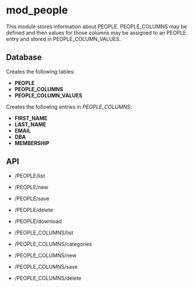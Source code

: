 mod_people
===========

This module stores information about PEOPLE.  PEOPLE_COLUMNS may be defined and then values for those columns may be assigned to an PEOPLE entry and stored in PEOPLE_COLUMN_VALUES.


Database
--------

Creates the following tables:
- **PEOPLE**
- **PEOPLE_COLUMNS**
- **PEOPLE_COLUMN_VALUES**

Creates the following entries in *PEOPLE_COLUMNS*:  
- **FIRST_NAME**
- **LAST_NAME**
- **EMAIL**
- **DBA**
- **MEMBERSHIP**


API
---

- /PEOPLE/list
- /PEOPLE/new
- /PEOPLE/save
- /PEOPLE/delete
- /PEOPLE/download

- /PEOPLE_COLUMNS/list
- /PEOPLE_COLUMNS/categories
- /PEOPLE_COLUMNS/new
- /PEOPLE_COLUMNS/save
- /PEOPLE_COLUMNS/delete


